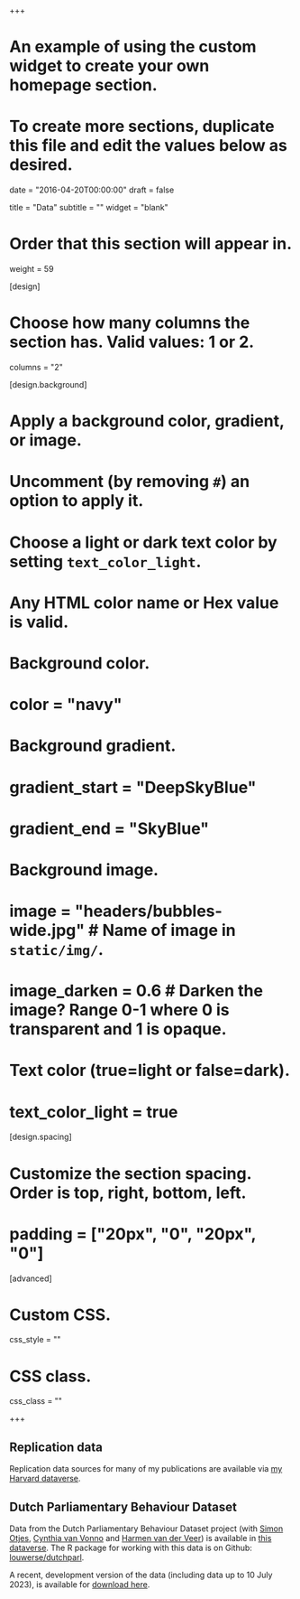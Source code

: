 +++
# An example of using the custom widget to create your own homepage section.
# To create more sections, duplicate this file and edit the values below as desired.

date = "2016-04-20T00:00:00"
draft = false

title = "Data"
subtitle = ""
widget = "blank"

# Order that this section will appear in.
weight = 59


[design]
  # Choose how many columns the section has. Valid values: 1 or 2.
  columns = "2"

[design.background]
  # Apply a background color, gradient, or image.
  #   Uncomment (by removing `#`) an option to apply it.
  #   Choose a light or dark text color by setting `text_color_light`.
  #   Any HTML color name or Hex value is valid.

  # Background color.
  # color = "navy"
  
  # Background gradient.
  # gradient_start = "DeepSkyBlue"
  # gradient_end = "SkyBlue"
  
  # Background image.
  # image = "headers/bubbles-wide.jpg"  # Name of image in `static/img/`.
  # image_darken = 0.6  # Darken the image? Range 0-1 where 0 is transparent and 1 is opaque.

  # Text color (true=light or false=dark).
  # text_color_light = true

[design.spacing]
  # Customize the section spacing. Order is top, right, bottom, left.
  # padding = ["20px", "0", "20px", "0"]

[advanced]
 # Custom CSS. 
 css_style = ""
 
 # CSS class.
 css_class = ""


+++

## Replication data
Replication data sources for many of my publications are available via [my Harvard dataverse](https://dataverse.harvard.edu/dataverse/tomlouwerse).

## Dutch Parliamentary Behaviour Dataset
Data from the Dutch Parliamentary Behaviour Dataset project (with [Simon Otjes](https://www.simonotjes.nl/), [Cynthia van Vonno](https://www.universiteitleiden.nl/en/staffmembers/cynthia-van-vonno) and [Harmen van der Veer](https://www.universiteitleiden.nl/medewerkers/harmen-van-der-veer#tab-1)) is available in [this dataverse](https://dataverse.harvard.edu/dataverse/dutchparl). The R package for working with this data is on Github: [louwerse/dutchparl](https://louwerse.github.io/dutchparl/).

A recent, development version of the data (including data up to 10 July 2023), is available for [download here](https://surfdrive.surf.nl/files/index.php/s/z7tr5TJvcSeno6b).